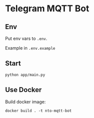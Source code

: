 # Telegram MQTT Bot

## Env
Put env vars to `.env`.

Example in `.env.example`

## Start
`python app/main.py`

## Use Docker
Build docker image:

`docker build . -t nto-mqtt-bot`